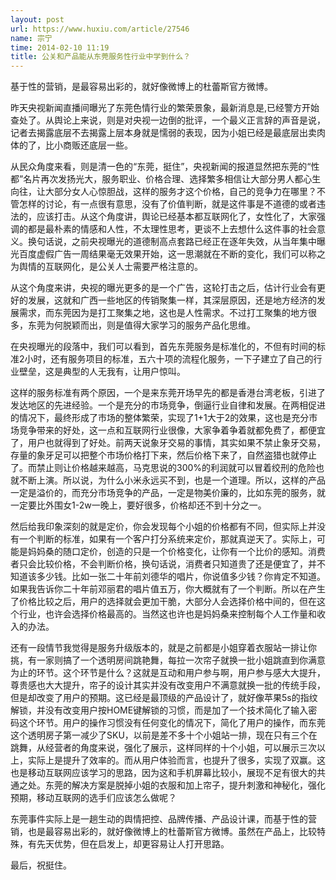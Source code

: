 ```yaml
---
layout: post
url: https://www.huxiu.com/article/27546
name: 宗宁
time: 2014-02-10 11:19
title: 公关和产品能从东莞服务性行业中学到什么？
---
```

基于性的营销，是最容易出彩的，就好像微博上的杜蕾斯官方微博。

昨天央视新闻直播间曝光了东莞色情行业的繁荣景象，最新消息是,已经警方开始查处了。从舆论上来说，则是对央视一边倒的批评，一个最义正言辞的声音是说，记者去揭露底层不去揭露上层本身就是懦弱的表现，因为小姐已经是最底层出卖肉体的了，比小商贩还底层一些。

从民众角度来看，则是清一色的“东莞，挺住”，央视新闻的报道显然把东莞的“性都”名片再次发扬光大，服务职业、价格合理、选择繁多相信让大部分男人都心生向往，让大部分女人心惊胆战，这样的服务才这个价格，自己的竞争力在哪里？不管怎样的讨论，有一点很有意思，没有了价值判断，就是这件事是不道德的或者违法的，应该打击。从这个角度讲，舆论已经基本都互联网化了，女性化了，大家强调的都是最朴素的情感和人性，不太理性思考，更谈不上去想什么这件事的社会意义。换句话说，之前央视曝光的道德制高点套路已经正在逐年失效，从当年集中曝光百度虚假广告一周结果毫无效果开始，这一思潮就在不断的变化，我们可以称之为舆情的互联网化，是公关人士需要严格注意的。

从这个角度来讲，央视的曝光更多的是一个广告，这轮打击之后，估计行业会有更好的发展，这就和广西一些地区的传销聚集一样，其深层原因，还是地方经济的发展需求，而东莞因为是打工聚集之地，这也是人性需求。不过打工聚集的地方很多，东莞为何脱颖而出，则是值得大家学习的服务产品化思维。

在央视曝光的段落中，我们可以看到，首先东莞服务是标准化的，不但有时间的标准2小时，还有服务项目的标准，五六十项的流程化服务，一下子建立了自己的行业壁垒，这是典型的人无我有，让用户惊叫。

这样的服务标准有两个原因，一个是来东莞开场早先的都是香港台湾老板，引进了发达地区的先进经验。一个是充分的市场竞争，倒逼行业自律和发展。在两相促进的情况下，最终形成了市场的整体繁荣，实现了1+1大于2的效果，这也是充分市场竞争带来的好处，这一点和互联网行业很像，大家争着争着就都免费了，都便宜了，用户也就得到了好处。前两天说象牙交易的事情，其实如果不禁止象牙交易，存量的象牙足可以把整个市场价格打下来，然后价格下来了，自然盗猎也就停止了。而禁止则让价格越来越高，马克思说的300%的利润就可以冒着绞刑的危险也就不断上演。所以说，为什么小米永远买不到，也是一个道理。所以，这样的产品一定是溢价的，而充分市场竞争的产品，一定是物美价廉的，比如东莞的服务，就一定要比外围女1-2w一晚上，要好很多，价格却还不到十分之一。

然后给我印象深刻的就是定价，你会发现每个小姐的价格都有不同，但实际上并没有一个判断的标准，如果有一个客户打分系统来定价，那就真逆天了。实际上，可能是妈妈桑的随口定价，创造的只是一个价格变化，让你有一个比价的感知。消费者只会比较价格，不会判断价格，换句话说，消费者只知道贵了还是便宜了，并不知道该多少钱。比如一张二十年前刘德华的唱片，你说值多少钱？你肯定不知道。如果我告诉你二十年前邓丽君的唱片值五万，你大概就有了一个判断。所以在产生了价格比较之后，用户的选择就会更加干脆，大部分人会选择价格中间的，但在这个行业，也许会选择价格最高的。当然这也许也是妈妈桑来控制每个人工作量和收入的办法。

还有一段情节我觉得是服务升级版本的，就是之前都是小姐穿着衣服站一排让你挑，有一家则搞了一个透明房间跳艳舞，每拉一次帘子就换一批小姐跳直到你满意为止的环节。这个环节是什么？这就是互动和用户参与啊，用户参与感大大提升，尊贵感也大大提升，帘子的设计其实并没有改变用户不满意就换一批的传统手段，但是却改变了用户的预期。这已经是最顶级的产品设计了，就好像苹果5s的指纹解锁，并没有改变用户按HOME键解锁的习惯，而是加了一个技术简化了输入密码这个环节。用户的操作习惯没有任何变化的情况下，简化了用户的操作，而东莞这个透明房子第一减少了SKU，以前是差不多十个小姐站一排，现在只有三个在跳舞，从经营者的角度来说，强化了展示，这样同样的十个小姐，可以展示三次以上，实际上是提升了效率的。而从用户体验而言，也提升了很多，实现了双赢。这也是移动互联网应该学习的思路，因为这和手机屏幕比较小，展现不足有很大的共通之处。东莞的解决方案是脱掉小姐的衣服和加上帘子，提升刺激和神秘化，强化预期，移动互联网的选手们应该怎么做呢？

东莞事件实际上是一趟生动的舆情把控、品牌传播、产品设计课，而基于性的营销，也是最容易出彩的，就好像微博上的杜蕾斯官方微博。虽然在产品上，比较特殊，有先天优势，但在启发上，却更容易让人打开思路。

最后，祝挺住。

